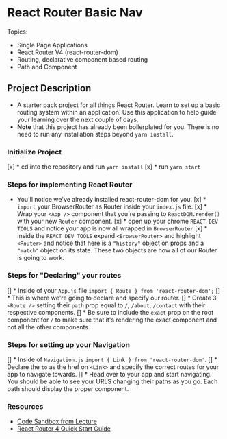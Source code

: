 # React Router Basic Nav


Topics:

* Single Page Applications
* React Router V4 (react-router-dom)
* Routing, declarative component based routing
* Path and Component

## Project Description

* A starter pack project for all things React Router. Learn to set up a basic routing system within an application. Use this application to help guide your learning over the next couple of days.
* **Note** that this project has already been boilerplated for you. There is no need to run any installation steps beyond `yarn install`.

### Initialize Project

[x] * cd into the repository and run `yarn install`
[x] * run `yarn start`

### Steps for implementing React Router

* You'll notice we've already installed react-router-dom for you.
[x] * `import` your BrowserRouter as Router inside your `index.js` file.
[x] * Wrap your `<App />` component that you're passing to `ReactDOM.render()` with your new `Router` component.
[x] * open up your chrome `REACT DEV TOOLS` and notice your app is now all wrapped in `BrowserRouter`
[x] * inside the `REACT DEV TOOLS` expand `<BrowserRouter>` and highlight `<Router>` and notice that here is a `"history"` object on props and a `"match"` object on its state. These two objects are how all of our Router is going to work. 

### Steps for "Declaring" your routes

[] * Inside of your `App.js` file `import { Route } from 'react-router-dom';`
[] * This is where we're going to declare and specify our router.
[] * Create 3 `<Route />` setting their `path` prop equal to `/`, `/about`, `/contact` with their respective components.
[] * Be sure to include the `exact` prop on the root component for `/` to make sure that it's rendering the exact component and not all the other components.

### Steps for setting up your Navigation

[] * Inside of `Navigation.js` `import { Link } from 'react-router-dom'`.
[] * Declare the `to` as the href on `<Link>` and specify the correct routes for your app to navigate towards.
[] * Head over to your app and start navigating. You should be able to see your URLS changing their paths as you go. Each path should display the proper component. 

### Resources

* [Code Sandbox from Lecture](https://codesandbox.io/s/n58oqgwmP)
* [React Router 4 Quick Start Guide](https://reacttraining.com/react-router/web/guides/quick-start)
